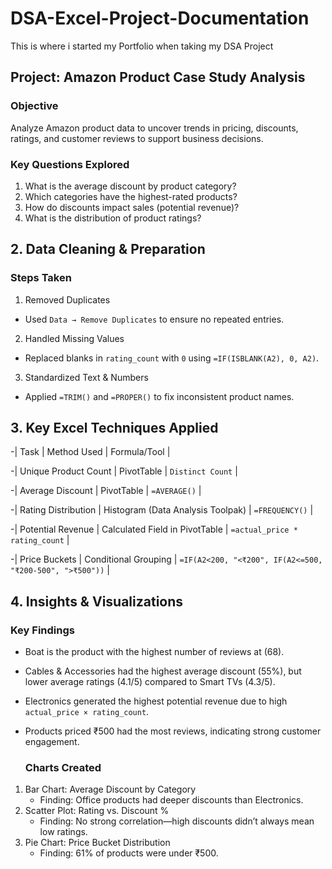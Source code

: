 # DSA-Excel-Project-Documentation

This is where i started my Portfolio when taking my DSA Project

## Project: Amazon Product Case Study Analysis

### Objective 
Analyze Amazon product data to uncover trends in pricing, discounts, ratings, and customer reviews to support business decisions.

### Key Questions Explored  
1. What is the average discount by product category?  
2. Which categories have the highest-rated products?  
3. How do discounts impact sales (potential revenue)?  
4. What is the distribution of product ratings?


## 2. Data Cleaning & Preparation  
### Steps Taken  
 1. Removed Duplicates
- Used `Data → Remove Duplicates` to ensure no repeated entries.  
2. Handled Missing Values 
- Replaced blanks in `rating_count` with `0` using `=IF(ISBLANK(A2), 0, A2)`.  
3. Standardized Text & Numbers  
- Applied `=TRIM()` and `=PROPER()` to fix inconsistent product names.


## 3. Key Excel Techniques Applied 
-| Task                    | Method Used                              | Formula/Tool |

-| Unique Product Count    | PivotTable                               | `Distinct Count` |

-| Average Discount        | PivotTable                               | `=AVERAGE()`     |

-| Rating Distribution     | Histogram (Data Analysis Toolpak)        | `=FREQUENCY()`   |

-| Potential Revenue       | Calculated Field in PivotTable           | `=actual_price * rating_count` |

-| Price Buckets           | Conditional Grouping                     | `=IF(A2<200, "<₹200", IF(A2<=500, "₹200-500", ">₹500"))` |


## 4. Insights & Visualizations  
### Key Findings  
- Boat is the product with the highest number of reviews at (68).
- Cables & Accessories had the highest average discount (55%), but lower average ratings (4.1/5) compared to Smart TVs (4.3/5).  
- Electronics generated the highest potential revenue due to high `actual_price × rating_count`.  
- Products priced ₹500 had the most reviews, indicating strong customer engagement.


  ### Charts Created  
1. Bar Chart: Average Discount by Category  
   - Finding: Office products had deeper discounts than Electronics.  
2. Scatter Plot: Rating vs. Discount %  
   - Finding: No strong correlation—high discounts didn’t always mean low ratings.  
3. Pie Chart: Price Bucket Distribution  
   - Finding: 61% of products were under ₹500. 
